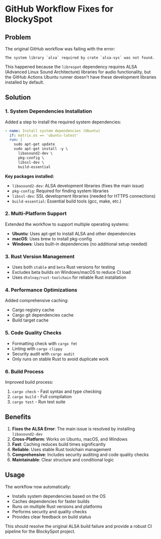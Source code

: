 # GitHub Workflow Fixes for BlockySpot

## Problem
The original GitHub workflow was failing with the error:
```
The system library `alsa` required by crate `alsa-sys` was not found.
```

This happened because the `librespot` dependency requires ALSA (Advanced Linux Sound Architecture) libraries for audio functionality, but the GitHub Actions Ubuntu runner doesn't have these development libraries installed by default.

## Solution

### 1. **System Dependencies Installation**
Added a step to install the required system dependencies:
```yaml
- name: Install system dependencies (Ubuntu)
  if: matrix.os == 'ubuntu-latest'
  run: |
    sudo apt-get update
    sudo apt-get install -y \
      libasound2-dev \
      pkg-config \
      libssl-dev \
      build-essential
```

**Key packages installed:**
- `libasound2-dev`: ALSA development libraries (fixes the main issue)
- `pkg-config`: Required for finding system libraries
- `libssl-dev`: SSL development libraries (needed for HTTPS connections)
- `build-essential`: Essential build tools (gcc, make, etc.)

### 2. **Multi-Platform Support**
Extended the workflow to support multiple operating systems:
- **Ubuntu**: Uses apt-get to install ALSA and other dependencies
- **macOS**: Uses brew to install pkg-config
- **Windows**: Uses built-in dependencies (no additional setup needed)

### 3. **Rust Version Management**
- Uses both `stable` and `beta` Rust versions for testing
- Excludes beta builds on Windows/macOS to reduce CI load
- Uses `dtolnay/rust-toolchain` for reliable Rust installation

### 4. **Performance Optimizations**
Added comprehensive caching:
- Cargo registry cache
- Cargo git dependencies cache
- Build target cache

### 5. **Code Quality Checks**
- Formatting check with `cargo fmt`
- Linting with `cargo clippy`
- Security audit with `cargo audit`
- Only runs on stable Rust to avoid duplicate work

### 6. **Build Process**
Improved build process:
1. `cargo check` - Fast syntax and type checking
2. `cargo build` - Full compilation
3. `cargo test` - Run test suite

## Benefits

1. **Fixes the ALSA Error**: The main issue is resolved by installing `libasound2-dev`
2. **Cross-Platform**: Works on Ubuntu, macOS, and Windows
3. **Fast**: Caching reduces build times significantly
4. **Reliable**: Uses stable Rust toolchain management
5. **Comprehensive**: Includes security auditing and code quality checks
6. **Maintainable**: Clear structure and conditional logic

## Usage

The workflow now automatically:
- Installs system dependencies based on the OS
- Caches dependencies for faster builds
- Runs on multiple Rust versions and platforms
- Performs security and quality checks
- Provides clear feedback on build status

This should resolve the original ALSA build failure and provide a robust CI pipeline for the BlockySpot project.